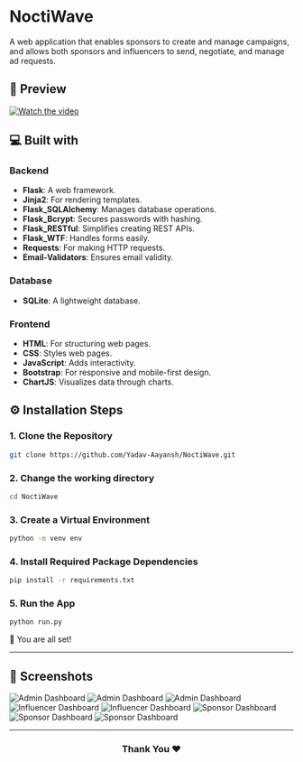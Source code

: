 # NoctiWave
A web application that enables sponsors to create and manage campaigns, and allows both sponsors and influencers to send, negotiate, and manage ad requests.

## 🚀 Preview
[![Watch the video](https://github.com/user-attachments/assets/38992706-0847-4c33-93f5-81b35e9cf035)](https://youtu.be/xLdG8g9IQvo?si=rSfJVEzqH15C0fOR)

## 💻 Built with

### Backend
- **Flask**: A web framework.
- **Jinja2**: For rendering templates.
- **Flask_SQLAlchemy**: Manages database operations.
- **Flask_Bcrypt**: Secures passwords with hashing.
- **Flask_RESTful**: Simplifies creating REST APIs.
- **Flask_WTF**: Handles forms easily.
- **Requests**: For making HTTP requests.
- **Email-Validators**: Ensures email validity.

### Database
- **SQLite**: A lightweight database.

### Frontend
- **HTML**: For structuring web pages.
- **CSS**: Styles web pages.
- **JavaScript**: Adds interactivity.
- **Bootstrap**: For responsive and mobile-first design.
- **ChartJS**: Visualizes data through charts.

## ⚙️ Installation Steps

### 1. Clone the Repository
```bash
git clone https://github.com/Yadav-Aayansh/NoctiWave.git
```
### 2. Change the working directory
```bash
cd NoctiWave
```

### 3. Create a Virtual Environment
```bash
python -m venv env
```

### 4. Install Required Package Dependencies
```bash
pip install -r requirements.txt
```

### 5. Run the App
```bash
python run.py
```
🌟 You are all set!
<hr>

## 📸 Screenshots
![Admin Dashboard](https://github.com/user-attachments/assets/a15c6960-b2fc-47ee-b955-8bd140becf6d)
![Admin Dashboard](https://github.com/user-attachments/assets/21741f0c-46c6-4e6e-b8bb-8a74408aed1f)
![Admin Dashboard](https://github.com/user-attachments/assets/a498c27b-9a01-4861-8d19-7cdf1a3a9339)
![Influencer Dashboard](https://github.com/user-attachments/assets/117bf2d7-8110-455b-8c6c-b204eebe9803)
![Influencer Dashboard](https://github.com/user-attachments/assets/7b15a81f-67c6-4174-8b91-aaa17d912766)
![Sponsor Dashboard](https://github.com/user-attachments/assets/ba875261-2679-480c-8fc8-76b36164b357)
![Sponsor Dashboard](https://github.com/user-attachments/assets/15b43391-7ffc-4e96-a7a3-8544a9d80ebc)
![Sponsor Dashboard](https://github.com/user-attachments/assets/f3df72ad-d586-4c92-ba4e-be166ccd23e8)

<hr>
<h3 align="center">
Thank You ❤️
</h3>
